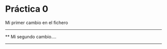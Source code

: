  # Práctica 0

 Mi primer cambio en el fichero

***********************
**  Mi segundo cambio....
*************************